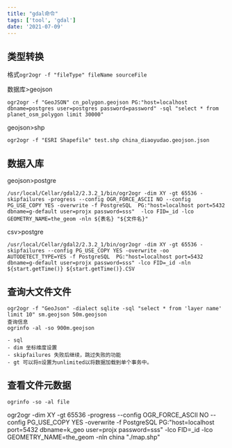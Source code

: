 ```yaml
---
title: "gdal命令"
tags: ['tool', 'gdal']
date: '2021-07-09'
---
```


## 类型转换

格式`ogr2ogr -f "fileType" fileName sourceFile`

数据库>geojson
```
ogr2ogr -f "GeoJSON" cn_polygon.geojson PG:"host=localhost dbname=postgres user=postgres password=password" -sql "select * from planet_osm_polygon limit 30000"
```

geojson>shp 
```
ogr2ogr -f "ESRI Shapefile" test.shp china_diaoyudao.geojson.json

```

## 数据入库
geojson>postgre
```
/usr/local/Cellar/gdal2/2.3.2_1/bin/ogr2ogr -dim XY -gt 65536 -skipfailures -progress --config OGR_FORCE_ASCII NO --config PG_USE_COPY YES -overwrite -f PostgreSQL  PG:"host=localhost port=5432 dbname=g-default user=projx password=sss"  -lco FID=_id -lco GEOMETRY_NAME=the_geom -nln ${表名} "${文件名}"
```
csv>postgre
```
/usr/local/Cellar/gdal2/2.3.2_1/bin/ogr2ogr -dim XY -gt 65536 -skipfailures --config PG_USE_COPY YES -overwrite -oo AUTODETECT_TYPE=YES -f PostgreSQL  PG:"host=localhost port=5432 dbname=g-default user=projx password=sss" -lco FID=_id -nln ${start.getTime()} ${start.getTime()}.CSV
```

## 查询大文件文件
```
ogr2ogr -f "GeoJson" -dialect sqlite -sql "select * from 'layer name' limit 10" sm.geojson 50m.geojson
查询信息
ogrinfo -al -so 900m.geojson

- sql
- dim 坐标维度设置
- skipfailures 失败后继续，跳过失败的功能
- gt 可以将n设置为unlimited以将数据加载到单个事务中。

```

## 查看文件元数据
```
ogrinfo -so -al file

```

ogr2ogr -dim XY -gt 65536 -progress --config OGR_FORCE_ASCII NO --config PG_USE_COPY YES -overwrite -f PostgreSQL  PG:"host=localhost port=5432 dbname=k_geo user=projx password=sss"  -lco FID=_id -lco GEOMETRY_NAME=the_geom -nln china "./map.shp"
